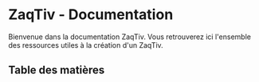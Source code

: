 # ZaqTiv - Documentation

Bienvenue dans la documentation ZaqTiv. Vous retrouverez ici l'ensemble des ressources utiles à la création d'un ZaqTiv.

## Table des matières

